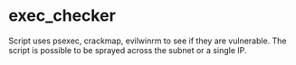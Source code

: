 # exec_checker
Script uses psexec, crackmap, evilwinrm to see if they are vulnerable. The script is possible to be sprayed across the subnet or a single IP. 
